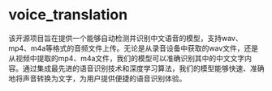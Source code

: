 # voice_translation
该开源项目旨在提供一个能够自动检测并识别中文语音的模型，支持wav、mp4、m4a等格式的音频文件上传。无论是从录音设备中获取的wav文件，还是从视频中提取的mp4、m4a文件，我们的模型可以准确识别其中的中文文字内容。通过集成最先进的语音识别技术和深度学习算法，我们的模型能够快速、准确地将声音转换为文字，为用户提供便捷的语音识别体验。
